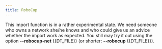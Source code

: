 ```yaml
---
title: RoboCup
---
```


This import function is in a rather experimental state. We need someone
who owns a network she/he knows and who could give us an advice whether
the import work as expected. You still may try it out using the option **--robocup-net** {{DT_FILE}}
(or shorter: **--robocup** {{DT_FILE}}).
